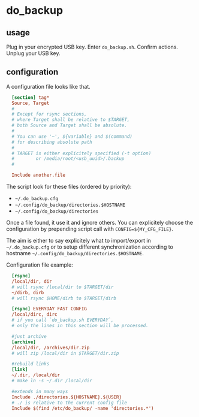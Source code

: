 # do_backup
## usage
Plug in your encrypted USB key.
Enter `do_backup.sh`.
Confirm actions.
Unplug your USB key.

## configuration
A configuration file looks like that.
```ini
  [section] tag*
  Source, Target
  #
  # Except for rsync sections,
  # where Target shall be relative to $TARGET,
  # both Source and Target shall be absolute.
  #
  # You can use '~', ${variable} and $(command)
  # for describing absolute path
  #
  # TARGET is either explicitely specified (-t option)
  #        or /media/root/<usb_uuid>/.backup
  #

  Include another.file
```
The script look for these files (ordered by priority):
  - `~/.do_backup.cfg`
  - `~/.config/do_backup/directories.$HOSTNAME`
  - `~/.config/do_backup/directories`

Once a file found, it use it and ignore others.
You can explicitely choose the configuration by prepending script call with `CONFIG=${MY_CFG_FILE}`.

The aim is either to say explicitely what to import/export in `~/.do_backup.cfg` or to setup different synchronization according to hostname `~/.config/do_backup/directories.$HOSTNAME`.

Configuration file example:
```ini
  [rsync]
  /local/dir, dir
  # will rsync /local/dir to $TARGET/dir
  ~/dirb, dirb
  # will rsync $HOME/dirb to $TARGET/dirb

  [rsync] EVERYDAY FAST CONFIG
  /local/dirc, dirc
  # if you call `do_backup.sh EVERYDAY`,
  # only the lines in this section will be processed.

  #just archive
  [archive]
  /local/dir, /archives/dir.zip
  # will zip /local/dir in $TARGET/dir.zip

  #rebuild links
  [link]
  ~/.dir, /local/dir
  # make ln -s ~/.dir /local/dir

  #extends in many ways
  Include ./directories.${HOSTNAME}.${USER}
  # ./ is relative to the current config file
  Include $(find /etc/do_backup/ -name 'directories.*')
```
